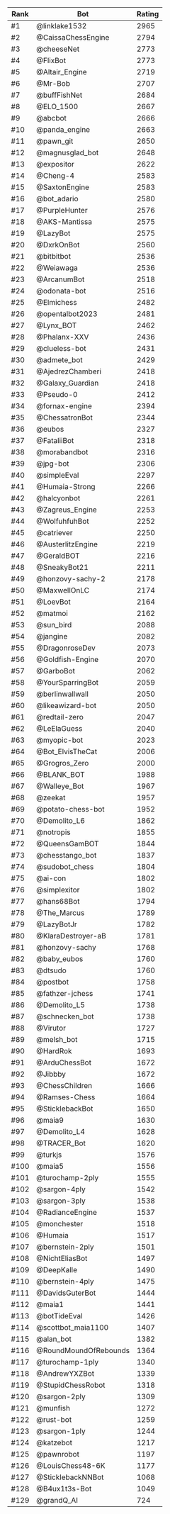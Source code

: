 Rank|Bot|Rating
---|---|---
#1|@linklake1532|2965
#2|@CaissaChessEngine|2794
#3|@cheeseNet|2773
#4|@FlixBot|2773
#5|@Altair_Engine|2719
#6|@Mr-Bob|2707
#7|@buffFishNet|2684
#8|@ELO_1500|2667
#9|@abcbot|2666
#10|@panda_engine|2663
#11|@pawn_git|2650
#12|@magnusglad_bot|2648
#13|@expositor|2622
#14|@Cheng-4|2583
#15|@SaxtonEngine|2583
#16|@bot_adario|2580
#17|@PurpleHunter|2576
#18|@AKS-Mantissa|2575
#19|@LazyBot|2575
#20|@DxrkOnBot|2560
#21|@bitbitbot|2536
#22|@Weiawaga|2536
#23|@ArcanumBot|2518
#24|@odonata-bot|2516
#25|@Elmichess|2482
#26|@opentalbot2023|2481
#27|@Lynx_BOT|2462
#28|@Phalanx-XXV|2436
#29|@clueless-bot|2431
#30|@admete_bot|2429
#31|@AjedrezChamberi|2418
#32|@Galaxy_Guardian|2418
#33|@Pseudo-0|2412
#34|@fornax-engine|2394
#35|@ChessatronBot|2344
#36|@eubos|2327
#37|@FataliiBot|2318
#38|@morabandbot|2316
#39|@jpg-bot|2306
#40|@simpleEval|2297
#41|@Humaia-Strong|2266
#42|@halcyonbot|2261
#43|@Zagreus_Engine|2253
#44|@WolfuhfuhBot|2252
#45|@catriever|2250
#46|@AusterlitzEngine|2219
#47|@GeraldBOT|2216
#48|@SneakyBot21|2211
#49|@honzovy-sachy-2|2178
#50|@MaxwellOnLC|2174
#51|@LoevBot|2164
#52|@matmoi|2162
#53|@sun_bird|2088
#54|@jangine|2082
#55|@DragonroseDev|2073
#56|@Goldfish-Engine|2070
#57|@GarboBot|2062
#58|@YourSparringBot|2059
#59|@berlinwallwall|2050
#60|@likeawizard-bot|2050
#61|@redtail-zero|2047
#62|@LeElaGuess|2040
#63|@myopic-bot|2023
#64|@Bot_ElvisTheCat|2006
#65|@Grogros_Zero|2000
#66|@BLANK_BOT|1988
#67|@Walleye_Bot|1967
#68|@zeekat|1957
#69|@potato-chess-bot|1952
#70|@Demolito_L6|1862
#71|@notropis|1855
#72|@QueensGamBOT|1844
#73|@chesstango_bot|1837
#74|@sudobot_chess|1804
#75|@ai-con|1802
#76|@simplexitor|1802
#77|@hans68Bot|1794
#78|@The_Marcus|1789
#79|@LazyBotJr|1782
#80|@KlaraDestroyer-aB|1781
#81|@honzovy-sachy|1768
#82|@baby_eubos|1760
#83|@dtsudo|1760
#84|@postbot|1758
#85|@fathzer-jchess|1741
#86|@Demolito_L5|1738
#87|@schnecken_bot|1738
#88|@Virutor|1727
#89|@melsh_bot|1715
#90|@HardRok|1693
#91|@ArduChessBot|1672
#92|@Jibbby|1672
#93|@ChessChildren|1666
#94|@Ramses-Chess|1664
#95|@SticklebackBot|1650
#96|@maia9|1630
#97|@Demolito_L4|1628
#98|@TRACER_Bot|1620
#99|@turkjs|1576
#100|@maia5|1556
#101|@turochamp-2ply|1555
#102|@sargon-4ply|1542
#103|@sargon-3ply|1538
#104|@RadianceEngine|1537
#105|@monchester|1518
#106|@Humaia|1517
#107|@bernstein-2ply|1501
#108|@NichtEliasBot|1497
#109|@DeepKalle|1490
#110|@bernstein-4ply|1475
#111|@DavidsGuterBot|1444
#112|@maia1|1441
#113|@botTideEval|1426
#114|@scottbot_maia1100|1407
#115|@alan_bot|1382
#116|@RoundMoundOfRebounds|1364
#117|@turochamp-1ply|1340
#118|@AndrewYXZBot|1339
#119|@StupidChessRobot|1318
#120|@sargon-2ply|1309
#121|@munfish|1272
#122|@rust-bot|1259
#123|@sargon-1ply|1244
#124|@katzebot|1217
#125|@pawnrobot|1197
#126|@LouisChess48-6K|1177
#127|@SticklebackNNBot|1068
#128|@B4ux1t3s-Bot|1049
#129|@grandQ_AI|724
